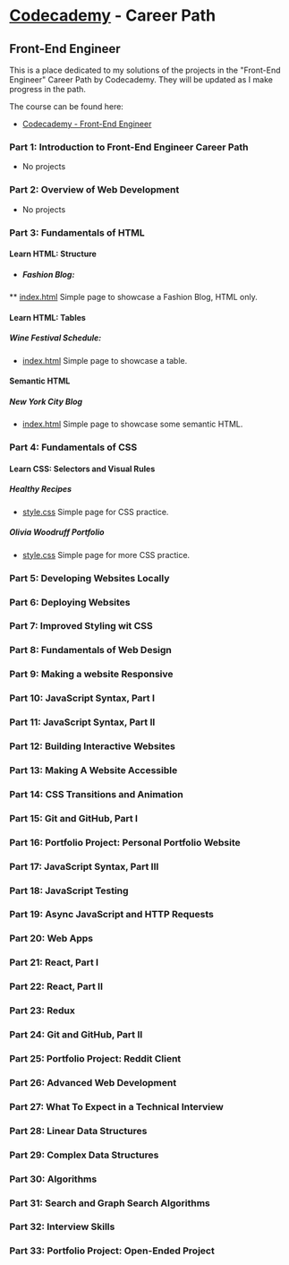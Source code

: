 # [Codecademy](https://www.codecademy.com) - Career Path 
## Front-End Engineer

This is a place dedicated to my solutions of the projects in the "Front-End Engineer" Career Path by Codecademy. They will be updated as I make progress in the path.

The course can be found here:

- [Codecademy - Front-End Engineer](https://www.codecademy.com/learn/paths/front-end-engineer-career-path)

### Part 1: Introduction to Front-End Engineer Career Path

* No projects

### Part 2: Overview of Web Development

* No projects

### Part 3: Fundamentals of HTML

#### Learn HTML: Structure

* ##### Fashion Blog:
** [index.html](Part3/FashionBlog/index.html)
Simple page to showcase a Fashion Blog, HTML only.

#### Learn HTML: Tables

##### Wine Festival Schedule:
* [index.html](Part3/WineFestival/index.html)
Simple page to showcase a table.

#### Semantic HTML

##### New York City Blog
* [index.html](Part3/NYCBlog/index.html)
Simple page to showcase some semantic HTML.

### Part 4: Fundamentals of CSS

#### Learn CSS: Selectors and Visual Rules

##### Healthy Recipes
* [style.css](Part4/Recipes/style.css)
Simple page for CSS practice.

##### Olivia Woodruff Portfolio
* [style.css](Part4/Olivia/style.css)
Simple page for more CSS practice.

### Part 5: Developing Websites Locally

### Part 6: Deploying Websites

### Part 7: Improved Styling wit CSS

### Part 8: Fundamentals of Web Design

### Part 9: Making a website Responsive

### Part 10: JavaScript Syntax, Part I

### Part 11: JavaScript Syntax, Part II

### Part 12: Building Interactive Websites

### Part 13: Making A Website Accessible

### Part 14: CSS Transitions and Animation

### Part 15: Git and GitHub, Part I

### Part 16: Portfolio Project: Personal Portfolio Website

### Part 17: JavaScript Syntax, Part III

### Part 18: JavaScript Testing

### Part 19: Async JavaScript and HTTP Requests

### Part 20: Web Apps

### Part 21: React, Part I

### Part 22: React, Part II

### Part 23: Redux

### Part 24: Git and GitHub, Part II

### Part 25: Portfolio Project: Reddit Client

### Part 26: Advanced Web Development

### Part 27: What To Expect in a Technical Interview

### Part 28: Linear Data Structures

### Part 29: Complex Data Structures

### Part 30: Algorithms

### Part 31: Search and Graph Search Algorithms

### Part 32: Interview Skills

### Part 33: Portfolio Project: Open-Ended Project

